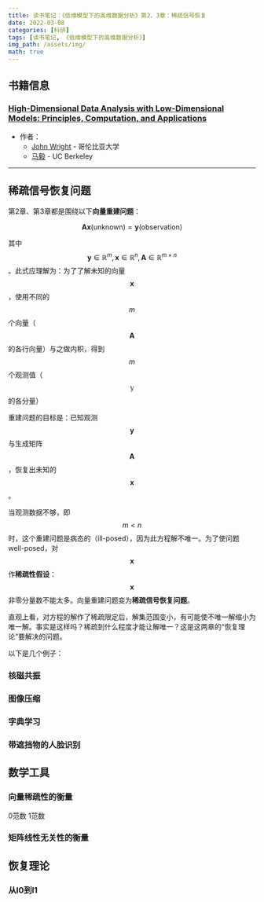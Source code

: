 ```yaml
---
title: 读书笔记：《低维模型下的高维数据分析》第2、3章：稀疏信号恢复
date: 2022-03-08
categories: [科研]
tags: [读书笔记, 《低维模型下的高维数据分析》]
img_path: /assets/img/
math: true
---
```



## 书籍信息 



### [High-Dimensional Data Analysis with Low-Dimensional Models: Principles, Computation, and Applications](https://book-wright-ma.github.io)

- 作者：
    - [John Wright](http://www.columbia.edu/~jw2966/) - 哥伦比亚大学
    - [马毅](https://people.eecs.berkeley.edu/~yima/) - UC Berkeley


------------------------------

## 稀疏信号恢复问题

第2章、第3章都是围绕以下**向量重建问题**：

$$ \mathbf{A} \mathbf{x} \text{(unknown)} = \mathbf{y} \text{(observation)} $$

其中 $$\mathbf{y} \in \mathbb{R}^m, \mathbf{x} \in \mathbb{R}^n, \mathbf{A} \in \mathbb{R}^{m\times n}$$。此式应理解为：为了了解未知的向量 $$\mathbf{x}$$，使用不同的 $$m$$ 个向量（$$\mathbf{A}$$ 的各行向量）与之做内积，得到 $$m$$ 个观测值（$$\mathbb{y}$$ 的各分量）

重建问题的目标是：已知观测 $$\mathbf{y}$$ 与生成矩阵 $$\mathbf{A}$$，恢复出未知的 $$\mathbf{x}$$。

当观测数据不够，即 $$m < n$$ 时，这个重建问题是病态的（ill-posed），因为此方程解不唯一。为了使问题 well-posed，对 $$\mathbf{x}$$ 作**稀疏性假设**：$$\mathbf{x}$$ 非零分量数不能太多。向量重建问题变为**稀疏信号恢复问题**。

直观上看，对方程的解作了稀疏限定后，解集范围变小，有可能使不唯一解缩小为唯一解。事实是这样吗？稀疏到什么程度才能让解唯一？这是这两章的“恢复理论”要解决的问题。



以下是几个例子：

### 核磁共振

### 图像压缩

### 字典学习

### 带遮挡物的人脸识别

## 数学工具

### 向量稀疏性的衡量

0范数 1范数


### 矩阵线性无关性的衡量


## 恢复理论

### 从l0到l1


### 
